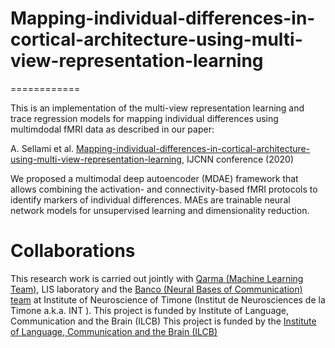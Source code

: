 # Mapping-individual-differences-in-cortical-architecture-using-multi-view-representation-learning


============

This is an implementation of the multi-view representation learning and trace regression models for mapping individual differences using multimdodal fMRI data as described in our paper:
 
A. Sellami et al. [Mapping-individual-differences-in-cortical-architecture-using-multi-view-representation-learning](https://hal-univ-tln.archives-ouvertes.fr/hal-02520673/), IJCNN conference (2020)

We proposed a multimodal deep autoencoder (MDAE) framework that allows combining the activation- and connectivity-based fMRI protocols to identify markers of individual differences. 
MAEs are trainable neural network models for unsupervised learning and dimensionality reduction. 

# Collaborations
This research work is carried out jointly with [Qarma (Machine Learning Team)](https://qarma.lis-lab.fr/), LIS laboratory and the [Banco (Neural Bases of Communication) team](https://neuralbasesofcommunication.eu/) at Institute of Neuroscience of Timone (Institut de Neurosciences de la Timone a.k.a. INT ). This project is funded by Institute of Language, Communication and the Brain (ILCB)
This project is funded by the [Institute of Language, Communication and the Brain (ILCB)](https://www.ilcb.fr/)

